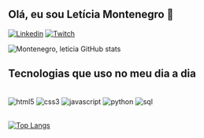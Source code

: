 ## Olá, eu sou Letícia Montenegro 👋

[![Linkedin](https://img.shields.io/badge/LinkedIn-0077B5?style=for-the-badge&logo=linkedin&logoColor=white)](https://www.linkedin.com/in/let%C3%ADcia-montenegro-214b6b226/)
[![Twitch](https://img.shields.io/badge/Twitch-9146FF?style=for-the-badge&logo=twitch&logoColor=white)]()

![Montenegro, leticia GitHub stats](https://github-readme-stats.vercel.app/api?username=montenegroleticia&show_icons=true&theme=radical)

## Tecnologias que uso no meu dia a dia

<div style = "display: inline_block"></br>
    <img align = "center" alt = "html5" src = "https://img.shields.io/badge/HTML5-E34F26?style=for-the-badge&logo=html5&logoColor=white" />
    <img align = "center" alt = "css3" src = "https://img.shields.io/badge/CSS3-1572B6?style=for-the-badge&logo=css3&logoColor=white" />
    <img align = "center" alt = "javascript" src = "https://img.shields.io/badge/JavaScript-323330?style=for-the-badge&logo=javascript&logoColor=F7DF1E" />
    <img align = "center" alt = "python" src = "https://img.shields.io/badge/Python-3776AB?style=for-the-badge&logo=python&logoColor=white" />
    <img align = "center" alt = "sql" src = "https://img.shields.io/badge/MySQL-005C84?style=for-the-badge&logo=mysql&logoColor=white" />
</div></br>

[![Top Langs](https://github-readme-stats.vercel.app/api/top-langs/?username=montenegroleticia&layout=compact)](https://github.com/montenegroleticia/github-readme-stats)

## 

<!--
**montenegroleticia/montenegroleticia** is a ✨ _special_ ✨ repository because its `README.md` (this file) appears on your GitHub profile.

Here are some ideas to get you started:

- 🔭 I’m currently working on ...
- 🌱 I’m currently learning ...
- 👯 I’m looking to collaborate on ...
- 🤔 I’m looking for help with ...
- 💬 Ask me about ...
- 📫 How to reach me: ...
- 😄 Pronouns: ...
- ⚡ Fun fact: ...
-->
